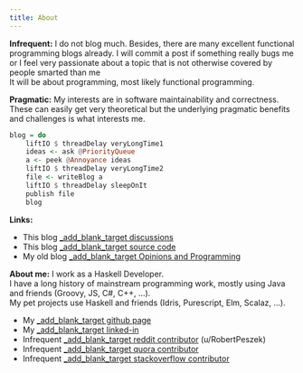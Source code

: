 ```yaml
---
title: About
---
```



**Infrequent:** I do not blog much.  Besides, there are many excellent functional programming blogs already. I will commit a post if something really bugs me or I feel very passionate about a topic that is not otherwise covered by people smarted than me  
It will be about programming, most likely functional programming.  

**Pragmatic:**  My interests are in software maintainability and correctness.  These can easily get very theoretical but the underlying pragmatic benefits and challenges is what interests me.

``` haskell
blog = do 
    liftIO $ threadDelay veryLongTime1
    ideas <- ask @PriorityQueue
    a <- peek @Annoyance ideas
    liftIO $ threadDelay veryLongTime2
    file <- writeBlog a 
    liftIO $ threadDelay sleepOnIt 
    publish file
    blog
```

**Links:**

*  This blog [_add_blank_target discussions](https://github.com/rpeszek/rpeszek.github.io/discussions)
*  This blog [_add_blank_target source code](https://github.com/rpeszek/my-blogs)
*  My old blog [_add_blank_target Opinions and Programming](http://rpeszek.blogspot.com/)

**About me:**  I work as a Haskell Developer.  
I have a long history of mainstream programming work, mostly using Java and friends (Groovy, JS, C#, C++, ...).  
My pet projects use Haskell and friends (Idris, Purescript, Elm, Scalaz, ...).
 
*  My [_add_blank_target github page](https://github.com/rpeszek)
*  My [_add_blank_target linked-in](https://www.linkedin.com/in/robert-peszek-20252452/)
*  Infrequent [_add_blank_target reddit contributor](https://www.reddit.com/user/RobertPeszek) (u/RobertPeszek)
*  Infrequent [_add_blank_target quora contributor](https://www.quora.com/profile/Robert-Peszek-1)
*  Infrequent [_add_blank_target stackoverflow contributor](https://stackoverflow.com/users/3626747/robert-peszek)




